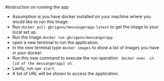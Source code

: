 #Instruction on running the app

- Assumption is you have docker installed on your machine where you would like to run this image.
- Run `docker pull gbrigens/messangerapp:latest` to get the image to your local set up.
- Run the image `docker run gbrigens/messangerapp`
- open a new terminal to run the application.
- In the new terminal type `docker images` to show a list of images you have in your docker.
- Run this new command to execute the run operation ` docker exec -it [id of the messangerapp] sh`.
- Lastly, run `npm start`.
- A list of URL will be shown to access the application.